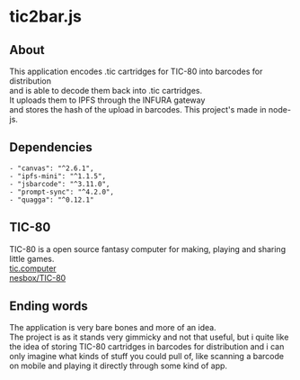 # tic2bar.js

## About

This application encodes .tic cartridges for TIC-80 into barcodes for distribution  
and is able to decode them back into .tic cartridges.  
It uploads them to IPFS through the INFURA gateway  
and stores the hash of the upload in barcodes.
This project's made in node-js.

## Dependencies

    - "canvas": "^2.6.1",
    - "ipfs-mini": "^1.1.5",
    - "jsbarcode": "^3.11.0",
    - "prompt-sync": "^4.2.0",
    - "quagga": "^0.12.1"

## TIC-80

TIC-80 is a open source fantasy computer for making, playing and sharing little games.  
[tic.computer](https://tic.computer/)  
[nesbox/TIC-80](https://github.com/nesbox/TIC-80)  

## Ending words

The application is very bare bones and more of an idea.  
The project is as it stands very gimmicky and not that useful,
but i quite like the idea of storing TIC-80 cartridges in barcodes
for distribution and i can only imagine what kinds of stuff you could pull of,
like scanning a barcode on mobile and playing it directly through some kind of app.
